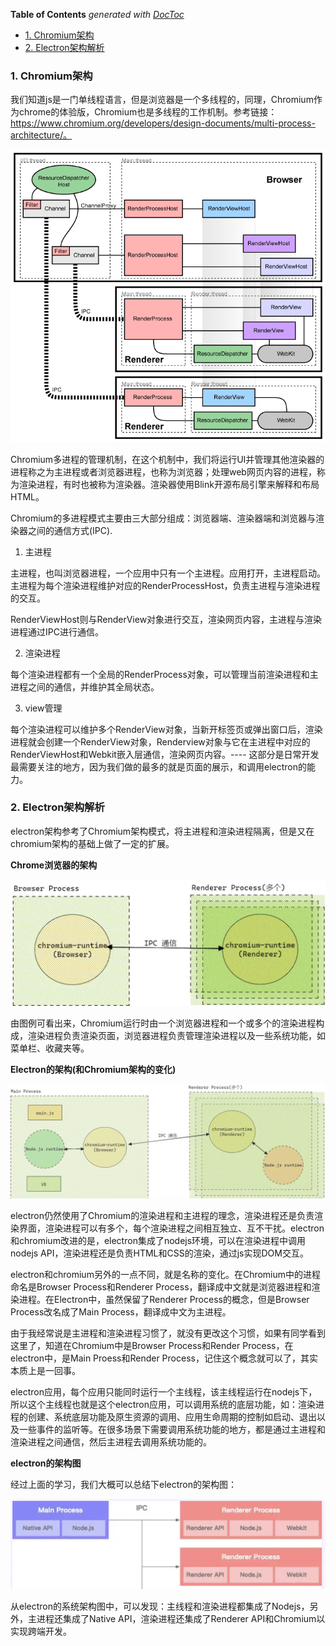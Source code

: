 <!-- START doctoc generated TOC please keep comment here to allow auto update -->
<!-- DON'T EDIT THIS SECTION, INSTEAD RE-RUN doctoc TO UPDATE -->
**Table of Contents**  *generated with [DocToc](https://github.com/thlorenz/doctoc)*

- [1. Chromium架构](#1-chromium%E6%9E%B6%E6%9E%84)
- [2. Electron架构解析](#2-electron%E6%9E%B6%E6%9E%84%E8%A7%A3%E6%9E%90)

<!-- END doctoc generated TOC please keep comment here to allow auto update -->

### 1. Chromium架构

我们知道js是一门单线程语言，但是浏览器是一个多线程的，同理，Chromium作为chrome的体验版，Chromium也是多线程的工作机制。参考链接：https://www.chromium.org/developers/design-documents/multi-process-architecture/。

![Chromium多线程工作机制](./images/i3.png)

Chromium多进程的管理机制，在这个机制中，我们将运行UI并管理其他渲染器的进程称之为主进程或者浏览器进程，也称为浏览器；处理web网页内容的进程，称为渲染进程，有时也被称为渲染器。渲染器使用Blink开源布局引擎来解释和布局HTML。

Chromium的多进程模式主要由三大部分组成：浏览器端、渲染器端和浏览器与渲染器之间的通信方式(IPC).

1. 主进程

主进程，也叫浏览器进程，一个应用中只有一个主进程。应用打开，主进程启动。主进程为每个渲染进程维护对应的RenderProcessHost，负责主进程与渲染进程的交互。

RenderViewHost则与RenderView对象进行交互，渲染网页内容，主进程与渲染进程通过IPC进行通信。

2. 渲染进程

每个渲染进程都有一个全局的RenderProcess对象，可以管理当前渲染进程和主进程之间的通信，并维护其全局状态。

3. view管理

每个渲染进程可以维护多个RenderView对象，当新开标签页或弹出窗口后，渲染进程就会创建一个RenderView对象，Renderview对象与它在主进程中对应的RenderViewHost和Webkit嵌入层通信，渲染网页内容。---- 这部分是日常开发最需要关注的地方，因为我们做的最多的就是页面的展示，和调用electron的能力。

### 2. Electron架构解析

electron架构参考了Chromium架构模式，将主进程和渲染进程隔离，但是又在chromium架构的基础上做了一定的扩展。

**Chrome浏览器的架构**

![Chrome的架构](./images/i4.png)

由图例可看出来，Chromium运行时由一个浏览器进程和一个或多个的渲染进程构成，渲染进程负责渲染页面，浏览器进程负责管理渲染进程以及一些系统功能，如菜单栏、收藏夹等。

**Electron的架构(和Chromium架构的变化)**

![electron架构组成以及和Chromium的变化](./images/i5.png)

electron仍然使用了Chromium的渲染进程和主进程的理念，渲染进程还是负责渲染界面，渲染进程可以有多个，每个渲染进程之间相互独立、互不干扰。electron和chromium改进的是，electron集成了nodejs环境，可以在渲染进程中调用nodejs API，渲染进程还是负责HTML和CSS的渲染，通过js实现DOM交互。

electron和chromium另外的一点不同，就是名称的变化。在Chromium中的进程命名是Browser Process和Renderer Process，翻译成中文就是浏览器进程和渲染进程。在Electron中，虽然保留了Renderer Process的概念，但是Browser Process改名成了Main Process，翻译成中文为主进程。

由于我经常说是主进程和渲染进程习惯了，就没有更改这个习惯，如果有同学看到这里了，知道在Chromium中是Browser Process和Render Process，在electron中，是Main Proess和Render Process，记住这个概念就可以了，其实本质上是一回事。

electron应用，每个应用只能同时运行一个主线程，该主线程运行在nodejs下，所以这个主线程也就是这个electron应用，可以调用系统的底层功能，如：渲染进程的创建、系统底层功能及原生资源的调用、应用生命周期的控制如启动、退出以及一些事件的监听等。在很多场景下需要调用系统功能的地方，都是通过主进程和渲染进程之间通信，然后主进程去调用系统功能的。

**electron的架构图**

经过上面的学习，我们大概可以总结下electron的架构图：

![electron架构图](./images/i6.png)

从electron的系统架构图中，可以发现：主线程和渲染进程都集成了Nodejs，另外，主进程还集成了Native API，渲染进程还集成了Renderer API和Chromium以实现跨端开发。